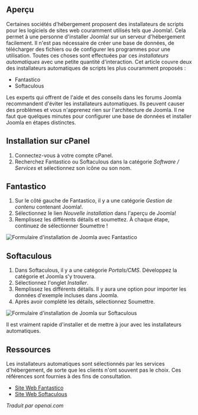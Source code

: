 <!-- Filename: Installing_Joomla_using_an_Auto_Installer / Display title: Installation de l'Auto Installer  -->

## Aperçu

Certaines sociétés d'hébergement proposent des installateurs de scripts pour les logiciels de sites web couramment utilisés tels que Joomla!. Cela permet à une personne d'installer Joomla! sur un serveur d'hébergement facilement. Il n'est pas nécessaire de créer une base de données, de télécharger des fichiers ou de configurer les programmes pour une utilisation. Toutes ces choses sont effectuées par ces *installateurs automatiques* avec une petite quantité d'interaction. Cet article couvre deux des installateurs automatiques de scripts les plus couramment proposés :

- Fantastico
- Softaculous

<div class="alert alert-warning">Les experts qui offrent de l'aide et des conseils dans les forums Joomla recommandent d'éviter les installateurs automatiques. Ils peuvent causer des problèmes et vous n'apprenez rien sur l'architecture de Joomla. Il ne faut que quelques minutes pour configurer une base de données et installer Joomla en étapes distinctes.</div>

## Installation sur cPanel

1. Connectez-vous à votre compte cPanel.
2. Recherchez Fantastico ou Softaculous dans la catégorie *Software / Services* et sélectionnez son icône ou son nom.

## Fantastico

1.  Sur le côté gauche de Fantastico, il y a une catégorie *Gestion de contenu* contenant Joomla!.
2.  Sélectionnez le lien *Nouvelle installation* dans l'aperçu de Joomla!
3.  Remplissez les différents détails et soumettez. À chaque étape, continuez de sélectionner Soumettre !

![Formulaire d'installation de Joomla avec Fantastico](../../../en/images/hosting/auto-installer-fantastico.jpg)

## Softaculous

1. Dans Softaculous, il y a une catégorie *Portals/CMS*. Développez la catégorie et Joomla s'y trouvera.
2. Sélectionnez l'onglet *Installer*.
3. Remplissez les différents détails. Il y aura une option pour importer les données d'exemple incluses dans Joomla.
4. Après avoir complété les détails, sélectionnez Soumettre.

![Formulaire d'installation de Joomla sur Softaculous](../../../en/images/hosting/auto-installer-softaculous.jpg)

Il est vraiment rapide d'installer et de mettre à jour avec les installateurs automatiques.

## Ressources

Les installateurs automatiques sont sélectionnés par les services d'hébergement, de sorte que les clients n'ont souvent pas le choix. Ces références sont fournies à des fins de consultation.

- <a href="http://www.netenberg.com"
  rel="nofollow noreferrer noopener">Site Web Fantastico</a>
- <a href="http://www.softaculous.com"
  rel="nofollow noreferrer noopener">Site Web Softaculous</a>

*Traduit par openai.com*

